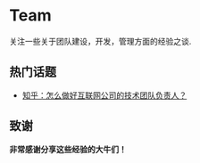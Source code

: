 # Team

关注一些关于团队建设，开发，管理方面的经验之谈.

## 热门话题

- [知乎：怎么做好互联网公司的技术团队负责人？](https://www.zhihu.com/question/39421456)

## 致谢

**非常感谢分享这些经验的大牛们！**
